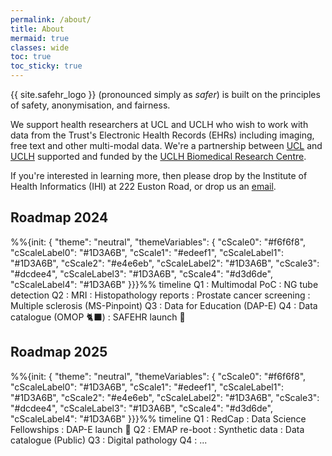 ```yaml
---
permalink: /about/
title: About
mermaid: true
classes: wide
toc: true
toc_sticky: true
---
```


{{ site.safehr_logo }} (pronounced simply as *safer*) is built on the principles of safety, anonymisation, and fairness.

We support health researchers at UCL and UCLH who wish to work with data from the Trust's Electronic Health Records (EHRs) including imaging, free text and other multi-modal data. We're a partnership between [UCL](https://www.ucl.ac.uk) and [UCLH](https://www.uclh.nhs.uk) supported and funded by the [UCLH Biomedical Research Centre](https://www.uclhospitals.brc.nihr.ac.uk).

If you're interested in learning more, then please drop by the Institute of Health Informatics (IHI) at 222 Euston Road, or drop us an [email](mailto:uclh.safehr@nhs.net).

<!-- Switch to Mermaid Gantt? -->
## Roadmap 2024

<div class="mermaid">
%%{init: {
  "theme": "neutral",
  "themeVariables": {
    "cScale0": "#f6f6f8", "cScaleLabel0": "#1D3A6B",
    "cScale1": "#edeef1", "cScaleLabel1": "#1D3A6B",
    "cScale2": "#e4e6eb", "cScaleLabel2": "#1D3A6B",
    "cScale3": "#dcdee4", "cScaleLabel3": "#1D3A6B",
    "cScale4": "#d3d6de", "cScaleLabel4": "#1D3A6B"
  }}}%%
timeline
    Q1                  : Multimodal PoC
                        : NG tube detection
    Q2                  : MRI
                        : Histopathology reports
                        : Prostate cancer screening
                        : Multiple sclerosis (MS-Pinpoint)
    Q3                  : Data for Education (DAP-E)
    Q4                  : Data catalogue (OMOP 🐈‍⬛)
                        : SAFEHR launch 🚀
</div>

## Roadmap 2025

<div class="mermaid">
%%{init: {
      "theme": "neutral",
      "themeVariables": {
        "cScale0": "#f6f6f8", "cScaleLabel0": "#1D3A6B",
        "cScale1": "#edeef1", "cScaleLabel1": "#1D3A6B",
        "cScale2": "#e4e6eb", "cScaleLabel2": "#1D3A6B",
        "cScale3": "#dcdee4", "cScaleLabel3": "#1D3A6B",
        "cScale4": "#d3d6de", "cScaleLabel4": "#1D3A6B"
}}}%%
timeline
    Q1                  : RedCap
                        : Data Science Fellowships
                        : DAP-E launch 🚀
    Q2                  : EMAP re-boot
                        : Synthetic data
                        : Data catalogue (Public)
    Q3                  : Digital pathology
    Q4                  : ...
</div>
